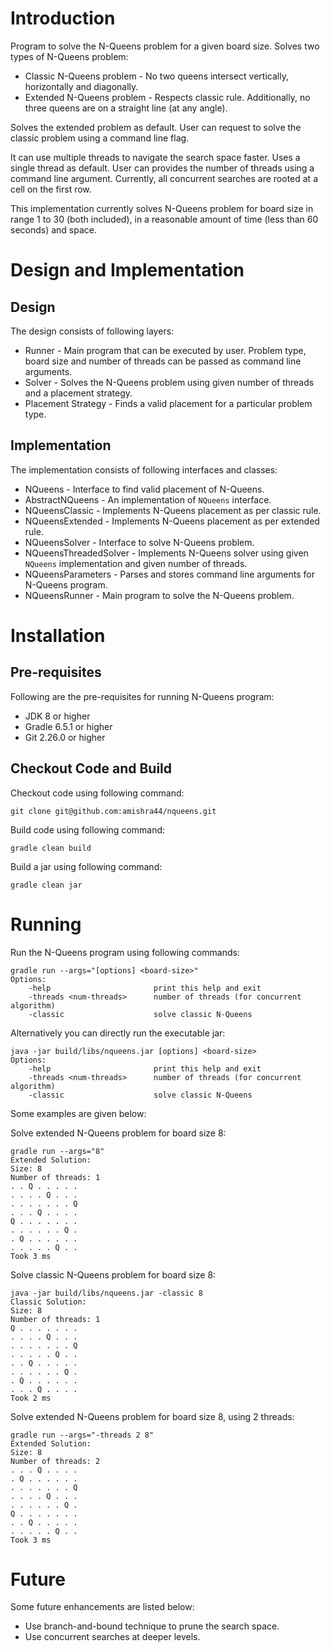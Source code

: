 # Introduction

Program to solve the N-Queens problem for a given board size. Solves two types of N-Queens problem:

* Classic N-Queens problem - No two queens intersect vertically, horizontally and diagonally. 
* Extended N-Queens problem - Respects classic rule. Additionally, no three queens are on a straight line (at any angle). 

Solves the extended problem as default. User can request to solve the classic problem using a command line flag.

It can use multiple threads to navigate the search space faster. Uses a single thread as default. User can provides the number of threads using a command line argument. Currently, all concurrent searches are rooted at a cell on the first row.

This implementation currently solves N-Queens problem for board size in range 1 to 30 (both included), in a reasonable amount of time (less than 60 seconds) and space.

# Design and Implementation

## Design

The design consists of following layers:

* Runner - Main program that can be executed by user. Problem type, board size and number of threads can be passed as command line arguments.
* Solver - Solves the N-Queens problem using given number of threads and a placement strategy.
* Placement Strategy - Finds a valid placement for a particular problem type.

## Implementation

The implementation consists of following interfaces and classes:

* NQueens - Interface to find valid placement of N-Queens.
* AbstractNQueens - An implementation of `NQueens` interface.
* NQueensClassic - Implements N-Queens placement as per classic rule.
* NQueensExtended - Implements N-Queens placement as per extended rule.
* NQueensSolver - Interface to solve N-Queens problem.
* NQueensThreadedSolver - Implements N-Queens solver using given `NQueens` implementation and given number of threads. 
* NQueensParameters - Parses and stores command line arguments for N-Queens program.
* NQueensRunner - Main program to solve the N-Queens problem.

# Installation

## Pre-requisites

Following are the pre-requisites for running N-Queens program:

* JDK 8 or higher
* Gradle 6.5.1 or higher
* Git 2.26.0 or higher

## Checkout Code and Build

Checkout code using following command:

`git clone git@github.com:amishra44/nqueens.git`

Build code using following command:

`gradle clean build`

Build a jar using following command:

`gradle clean jar`

# Running

Run the N-Queens program using following commands:

	gradle run --args="[options] <board-size>"
	Options:
	    -help                       print this help and exit
	    -threads <num-threads>      number of threads (for concurrent algorithm)
	    -classic                    solve classic N-Queens

Alternatively you can directly run the executable jar:

	java -jar build/libs/nqueens.jar [options] <board-size>
	Options:
	    -help                       print this help and exit
	    -threads <num-threads>      number of threads (for concurrent algorithm)
	    -classic                    solve classic N-Queens

Some examples are given below:

Solve extended N-Queens problem for board size 8:

	gradle run --args="8"
	Extended Solution:
	Size: 8
	Number of threads: 1
	. . Q . . . . .
	. . . . Q . . .
	. . . . . . . Q
	. . . Q . . . .
	Q . . . . . . .
	. . . . . . Q .
	. Q . . . . . .
	. . . . . Q . .
	Took 3 ms

Solve classic N-Queens problem for board size 8:

	java -jar build/libs/nqueens.jar -classic 8
	Classic Solution:
	Size: 8
	Number of threads: 1
	Q . . . . . . .
	. . . . Q . . .
	. . . . . . . Q
	. . . . . Q . .
	. . Q . . . . .
	. . . . . . Q .
	. Q . . . . . .
	. . . Q . . . .
	Took 2 ms

Solve extended N-Queens problem for board size 8, using 2 threads:

	gradle run --args="-threads 2 8"
	Extended Solution:
	Size: 8
	Number of threads: 2
	. . . Q . . . .
	. Q . . . . . .
	. . . . . . . Q
	. . . . Q . . .
	. . . . . . Q .
	Q . . . . . . .
	. . Q . . . . .
	. . . . . Q . .
	Took 3 ms

# Future

Some future enhancements are listed below:
* Use branch-and-bound technique to prune the search space.
* Use concurrent searches at deeper levels.
